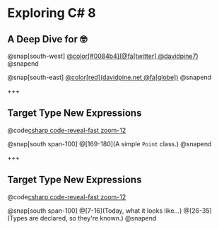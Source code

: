 ﻿# Exploring C# 8
## A Deep Dive for 🤓 

@snap[south-west]
[@color[#0084b4](@fa[twitter] @davidpine7)](https://twitter.com/davidpine7)
@snapend

@snap[south-east]
[@color[red](davidpine.net @fa[globe])](http://davidpine.net/)
@snapend

+++

## Target Type New Expressions

@code[csharp code-reveal-fast zoom-12](/IEvangelist.CSharp.Eight/PatternMatching.cs)

@snap[south span-100]
@[169-180](A simple `Point` class.)
@snapend

+++

## Target Type New Expressions

@code[csharp code-reveal-fast zoom-12](/IEvangelist.CSharp.Eight/TargetTypes.cs)

@snap[south span-100]
@[7-16](Today, what it looks like...)
@[26-35](Types are declared, so they're known.)
@snapend
